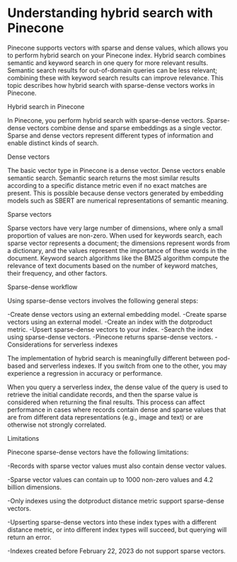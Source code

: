 Understanding hybrid search with Pinecone
=========================================

Pinecone supports vectors with sparse and dense values, which allows you to perform hybrid search on your Pinecone index. Hybrid search combines semantic and keyword search in one query for more relevant results. Semantic search results for out-of-domain queries can be less relevant; combining these with keyword search results can improve relevance. This topic describes how hybrid search with sparse-dense vectors works in Pinecone.

Hybrid search in Pinecone

In Pinecone, you perform hybrid search with sparse-dense vectors. Sparse-dense vectors combine dense and sparse embeddings as a single vector. Sparse and dense vectors represent different types of information and enable distinct kinds of search.

Dense vectors

The basic vector type in Pinecone is a dense vector. Dense vectors enable semantic search. Semantic search returns the most similar results according to a specific distance metric even if no exact matches are present. This is possible because dense vectors generated by embedding models such as SBERT are numerical representations of semantic meaning.

Sparse vectors

Sparse vectors have very large number of dimensions, where only a small proportion of values are non-zero. When used for keywords search, each sparse vector represents a document; the dimensions represent words from a dictionary, and the values represent the importance of these words in the document. Keyword search algorithms like the BM25 algorithm compute the relevance of text documents based on the number of keyword matches, their frequency, and other factors.

Sparse-dense workflow

Using sparse-dense vectors involves the following general steps:

-Create dense vectors using an external embedding model.
-Create sparse vectors using an external model.
-Create an index with the dotproduct metric.
-Upsert sparse-dense vectors to your index.
-Search the index using sparse-dense vectors.
-Pinecone returns sparse-dense vectors.
-Considerations for serverless indexes

The implementation of hybrid search is meaningfully different between pod-based and serverless indexes. If you switch from one to the other, you may experience a regression in accuracy or performance.

When you query a serverless index, the dense value of the query is used to retrieve the initial candidate records, and then the sparse value is considered when returning the final results. This process can affect performance in cases where records contain dense and sparse values that are from different data representations (e.g., image and text) or are otherwise not strongly correlated.

Limitations

Pinecone sparse-dense vectors have the following limitations:

-Records with sparse vector values must also contain dense vector values.

-Sparse vector values can contain up to 1000 non-zero values and 4.2 billion dimensions.

-Only indexes using the dotproduct distance metric support sparse-dense vectors.

-Upserting sparse-dense vectors into these index types with a different distance metric, or into different index types will succeed, but querying will return an error.

-Indexes created before February 22, 2023 do not support sparse vectors.